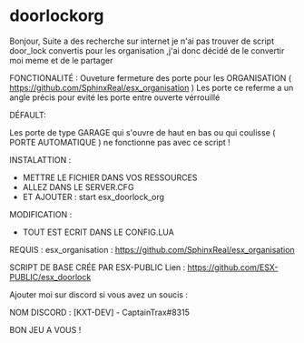 # doorlockorg
Bonjour,
Suite a des recherche sur internet je n'ai pas trouver de script door_lock convertis pour les organisation ,j'ai donc décidé de le convertir moi meme et de le partager

FONCTIONALITÉ :
Ouveture fermeture des porte pour les ORGANISATION ( https://github.com/SphinxReal/esx_organisation )
Les porte ce referme a un angle précis pour evité les porte entre ouverte vérrouillé

DÉFAULT:

Les porte de type GARAGE qui s'ouvre de haut en bas ou qui coulisse ( PORTE AUTOMATIQUE ) ne fonctionne pas avec ce script !

INSTALATTION : 

- METTRE LE FICHIER DANS VOS RESSOURCES
- ALLEZ DANS LE SERVER.CFG
- ET AJOUTER : start esx_doorlock_org

MODIFICATION :

- TOUT EST ECRIT DANS LE CONFIG.LUA

REQUIS :
esx_organisation : https://github.com/SphinxReal/esx_organisation


SCRIPT DE BASE CRÉE PAR ESX-PUBLIC 
Lien : https://github.com/ESX-PUBLIC/esx_doorlock


Ajouter moi sur discord si vous avez un soucis : 

NOM DISCORD : [KXT-DEV] - CaptainTrax#8315


BON JEU A VOUS !
